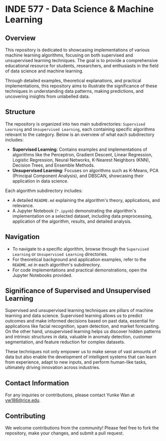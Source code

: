 # INDE 577 - Data Science & Machine Learning

## Overview

This repository is dedicated to showcasing implementations of various machine learning algorithms, focusing on both supervised and unsupervised learning techniques. The goal is to provide a comprehensive educational resource for students, researchers, and enthusiasts in the field of data science and machine learning.

Through detailed examples, theoretical explanations, and practical implementations, this repository aims to illustrate the significance of these techniques in understanding data patterns, making predictions, and uncovering insights from unlabelled data.

## Structure

The repository is organized into two main subdirectories: `Supervised Learning` and `Unsupervised Learning`, each containing specific algorithms relevant to the category. Below is an overview of what each subdirectory includes:

- **Supervised Learning**: Contains examples and implementations of algorithms like the Perceptron, Gradient Descent, Linear Regression, Logistic Regression, Neural Networks, K-Nearest Neighbors (KNN), Decision Trees, and Ensemble Methods.
- **Unsupervised Learning**: Focuses on algorithms such as K-Means, PCA (Principal Component Analysis), and DBSCAN, showcasing their application in data science.

Each algorithm subdirectory includes:

- A detailed `README.md` explaining the algorithm's theory, applications, and relevance.
- A Jupyter Notebook (`*.ipynb`) demonstrating the algorithm's implementation on a selected dataset, including data preprocessing, application of the algorithm, results, and detailed analysis.

## Navigation

- To navigate to a specific algorithm, browse through the `Supervised Learning` or `Unsupervised Learning` directories.
- For theoretical background and application examples, refer to the `README.md` in each algorithm's subdirectory.
- For code implementations and practical demonstrations, open the Jupyter Notebooks provided.

## Significance of Supervised and Unsupervised Learning

Supervised and unsupervised learning techniques are pillars of machine learning and data science. Supervised learning allows us to predict outcomes and make informed decisions based on past data, essential for applications like facial recognition, spam detection, and market forecasting. On the other hand, unsupervised learning helps us discover hidden patterns and intrinsic structures in data, valuable in anomaly detection, customer segmentation, and feature reduction for complex datasets.

These techniques not only empower us to make sense of vast amounts of data but also enable the development of intelligent systems that can learn from experience, adapt to new inputs, and perform human-like tasks, ultimately driving innovation across industries.

## Contact Information

For any inquiries or contributions, please contact Yunke Wan at yw186@rice.edu.

## Contributing

We welcome contributions from the community! Please feel free to fork the repository, make your changes, and submit a pull request.
